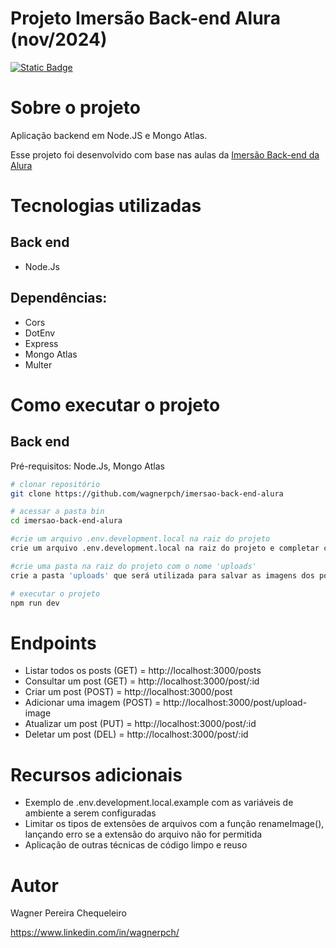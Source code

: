 # Projeto Imersão Back-end Alura (nov/2024)

[![Static Badge](https://img.shields.io/badge/license-GNU-green)](https://github.com/wagnerchc/chess-system-java/blob/master/LICENSE)

# Sobre o projeto

Aplicação backend em Node.JS e Mongo Atlas.

Esse projeto foi desenvolvido com base nas aulas da <a href="https://www.alura.com.br/podcast/hipsterstech-carreira-back-end-e-imersao-node-js-hipsters-ponto-tech-436-a9476?srsltid=AfmBOoqXp63wTXx3FgJK6_BuSWV-vPheJo61gCYjuqREoaESkoaxwwCB" target="_blank">Imersão Back-end da Alura</a>

# Tecnologias utilizadas

## Back end

- Node.Js

## Dependências: 
- Cors
- DotEnv
- Express
- Mongo Atlas
- Multer

# Como executar o projeto

## Back end

Pré-requisitos: Node.Js, Mongo Atlas

```bash
# clonar repositório
git clone https://github.com/wagnerpch/imersao-back-end-alura

# acessar a pasta bin
cd imersao-back-end-alura

#crie um arquivo .env.development.local na raiz do projeto
crie um arquivo .env.development.local na raiz do projeto e completar com os valores das varíaveis

#crie uma pasta na raiz do projeto com o nome 'uploads'
crie a pasta 'uploads' que será utilizada para salvar as imagens dos posts

# executar o projeto
npm run dev
```

# Endpoints

- Listar todos os posts (GET) = http://localhost:3000/posts
- Consultar um post (GET) = http://localhost:3000/post/:id
- Criar um post (POST) = http://localhost:3000/post
- Adicionar uma imagem (POST) = http://localhost:3000/post/upload-image
- Atualizar um post (PUT) = http://localhost:3000/post/:id
- Deletar um post (DEL) = http://localhost:3000/post/:id

# Recursos adicionais

- Exemplo de .env.development.local.example com as variáveis de ambiente a serem configuradas
- Limitar os tipos de extensões de arquivos com a função renameImage(), lançando erro se a extensão do arquivo não for permitida
- Aplicação de outras técnicas de código limpo e reuso

# Autor

Wagner Pereira Chequeleiro

https://www.linkedin.com/in/wagnerpch/
